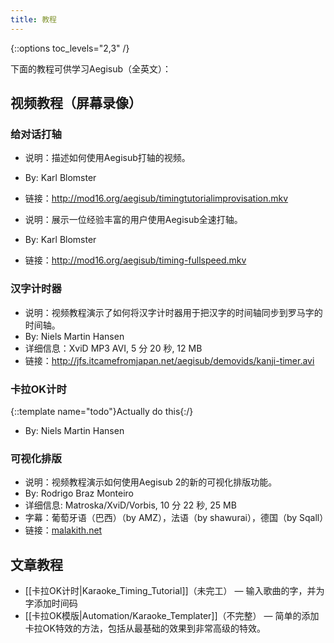 ```yaml
---
title: 教程
---
```


{::options toc_levels="2,3" /}

下面的教程可供学习Aegisub（全英文）：

## 视频教程（屏幕录像）  ##

### 给对话打轴  ###
* 说明：描述如何使用Aegisub打轴的视频。
* By: Karl Blomster
* 链接：<http://mod16.org/aegisub/timingtutorialimprovisation.mkv>

* 说明：展示一位经验丰富的用户使用Aegisub全速打轴。
* By: Karl Blomster
* 链接：<http://mod16.org/aegisub/timing-fullspeed.mkv>

### 汉字计时器  ###
* 说明：视频教程演示了如何将汉字计时器用于把汉字的时间轴同步到罗马字的时间轴。
* By: Niels Martin Hansen
* 详细信息：XviD MP3 AVI, 5 分 20 秒, 12 MB
* 链接：<http://jfs.itcamefromjapan.net/aegisub/demovids/kanji-timer.avi>

### 卡拉OK计时  ###
{::template name="todo"}Actually do this{:/}

* By: Niels Martin Hansen

### 可视化排版  ###
* 说明：视频教程演示如何使用Aegisub 2的新的可视化排版功能。
* By: Rodrigo Braz Monteiro
* 详细信息: Matroska/XviD/Vorbis, 10 分 22 秒, 25 MB
* 字幕：葡萄牙语（巴西）（by AMZ），法语（by shawurai），德国（by Sqall）
* 链接：[malakith.net](http://www.malakith.net/amz/blah/screencast/%5bAegisub%5d_Visual_Typesetting_Tutorial_%5b8B24834E%5d.mkv)

## 文章教程  ##
* [[卡拉OK计时|Karaoke_Timing_Tutorial]]（未完工） — 输入歌曲的字，并为字添加时间码
* [[卡拉OK模版|Automation/Karaoke_Templater]]（不完整） — 简单的添加卡拉OK特效的方法，包括从最基础的效果到非常高级的特效。


